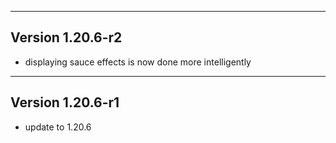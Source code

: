 ------------------------------------------------------
Version 1.20.6-r2
------------------------------------------------------
- displaying sauce effects is now done more intelligently

------------------------------------------------------
Version 1.20.6-r1
------------------------------------------------------
- update to 1.20.6